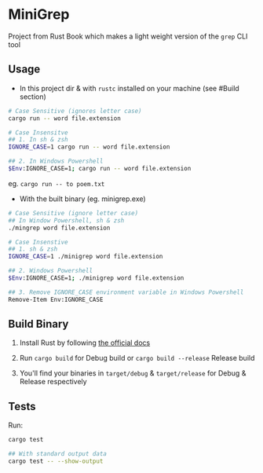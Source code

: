 # MiniGrep

Project from Rust Book which makes a light weight version of the `grep` CLI tool

## Usage

- In this project dir & with `rustc` installed on your machine (see #Build section)

```sh
# Case Sensitive (ignores letter case)
cargo run -- word file.extension

# Case Insensitve
## 1. In sh & zsh
IGNORE_CASE=1 cargo run -- word file.extension

## 2. In Windows Powershell
$Env:IGNORE_CASE=1; cargo run -- word file.extension
```

eg. `cargo run -- to poem.txt`

- With the built binary (eg. minigrep.exe)

```sh
# Case Sensitive (ignore letter case)
## In Window Powershell, sh & zsh
./mingrep word file.extension

# Case Insenstive
## 1. sh & zsh
IGNORE_CASE=1 ./minigrep word file.extension

## 2. Windows Powershell
$Env:IGNORE_CASE=1; ./minigrep word file.extension

## 3. Remove IGNORE_CASE environment variable in Windows Powershell
Remove-Item Env:IGNORE_CASE
```

## Build Binary

1. Install Rust by following [the official docs](https://www.rust-lang.org/tools/install)

2. Run `cargo build` for Debug build or `cargo build --release` Release build

3. You'll find your binaries in `target/debug` & `target/release` for Debug & Release respectively

## Tests

Run:

```sh
cargo test

## With standard output data
cargo test -- --show-output
```
